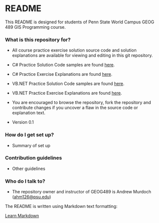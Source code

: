 # README #

This README is designed for students of Penn State World Campus GEOG 489 GIS Programming course.

### What is this repository for? ###

* All course practice exercise solution source code and solution explanations are available for viewing and editing in this git repository.

* C# Practice Solution Code samples are found [here][csharpcode].
* C# Practice Exercise Explanations are found [here][csharp].

* VB.NET Practice Solution Code samples are found [here][vbnetcode].
* VB.NET Practice Exercise Explanations are found [here][vbnet].

* You are encouraged to browse the repository, fork the repository and contribute changes if you uncover a flaw in the source code or explanation text.
* Version 0.1


### How do I get set up? ###

* Summary of set up

### Contribution guidelines ###

* Other guidelines

### Who do I talk to? ###

* The repository owner and instructor of GEOG489 is Andrew Murdoch (ahm126@psu.edu)


The README is written using Markdown text formatting:

[Learn Markdown](https://bitbucket.org/tutorials/markdowndemo)

[csharpcode]: /ahm126/geog489/src/master/PracticeSolutions/C%23/?at=master
[vbnetcode]: /ahm126/geog489/src/master/PracticeSolutions/VB.NET/?at=master
[csharp]: /ahm126/geog489/wiki/browse/C%23
[vbnet]: /ahm126/geog489/wiki/browse/VB.NET